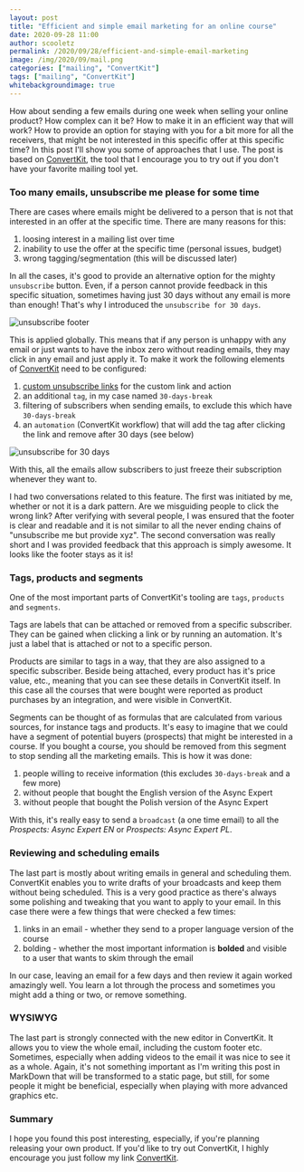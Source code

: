 ```yaml
---
layout: post
title: "Efficient and simple email marketing for an online course"
date: 2020-09-28 11:00
author: scooletz
permalink: /2020/09/28/efficient-and-simple-email-marketing
image: /img/2020/09/mail.png
categories: ["mailing", "ConvertKit"]
tags: ["mailing", "ConvertKit"]
whitebackgroundimage: true
---
```


How about sending a few emails during one week when selling your online product? How complex can it be? How to make it in an efficient way that will work? How to provide an option for staying with you for a bit more for all the receivers, that might be not interested in this specific offer at this specific time? In this post I'll show you some of approaches that I use. The post is based on [ConvertKit](https://scooletz.com/links/convertkit), the tool that I encourage you to try out if you don't have your favorite mailing tool yet.

### Too many emails, unsubscribe me please for some time

There are cases where emails might be delivered to a person that is not that interested in an offer at the specific time. There are many reasons for this:

1. loosing interest in a mailing list over time
1. inability to use the offer at the specific time (personal issues, budget)
1. wrong tagging/segmentation (this will be discussed later)

In all the cases, it's good to provide an alternative option for the mighty `unsubscribe` button. Even, if a person cannot provide feedback in this specific situation, sometimes having just 30 days without any email is more than enough! That's why I introduced the `unsubscribe for 30 days`.

![unsubscribe footer](/img/2020/09/footer.png)

This is applied globally. This means that if any person is unhappy with any email or just wants to have the inbox zero without reading emails, they may click in any email and just apply it. To make it work the following elements of [ConvertKit](https://scooletz.com/links/convertkit) need to be configured:

1. [custom unsubscribe links](https://help.convertkit.com/en/articles/2502535-custom-unsubscribe-links) for the custom link and action
1. an additional `tag`, in my case named `30-days-break`
1. filtering of subscribers when sending emails, to exclude this which have `30-days-break`
1. an `automation` (ConvertKit workflow) that will add the tag after clicking the link and remove after 30 days (see below)

![unsubscribe for 30 days](/img/2020/09/30-days.png)

With this, all the emails allow subscribers to just freeze their subscription whenever they want to.

I had two conversations related to this feature. The first was initiated by me, whether or not it is a dark pattern. Are we misguiding people to click the wrong link? After verifying with several people, I was ensured that the footer is clear and readable and it is not similar to all the never ending chains of "unsubscribe me but provide xyz". The second conversation was really short and I was provided feedback that this approach is simply awesome. It looks like the footer stays as it is!

### Tags, products and segments

One of the most important parts of ConvertKit's tooling are `tags`, `products` and `segments`.

Tags are labels that can be attached or removed from a specific subscriber. They can be gained when clicking a link or by running an automation. It's just a label that is attached or not to a specific person.

Products are similar to tags in a way, that they are also assigned to a specific subscriber. Beside being attached, every product has it's price value, etc., meaning that you can see these details in ConvertKit itself. In this case all the courses that were bought were reported as product purchases by an integration, and were visible in ConvertKit.

Segments can be thought of as formulas that are calculated from various sources, for instance tags and products. It's easy to imagine that we could have a segment of potential buyers (prospects) that might be interested in a course. If you bought a course, you should be removed from this segment to stop sending all the marketing emails. This is how it was done:

1. people willing to receive information (this excludes `30-days-break` and a few more)
1. without people that bought the English version of the Async Expert
1. without people that bought the Polish version of the Async Expert

With this, it's really easy to send a `broadcast` (a one time email) to all the _Prospects: Async Expert EN_ or _Prospects: Async Expert PL_.

### Reviewing and scheduling emails

The last part is mostly about writing emails in general and scheduling them. ConvertKit enables you to write drafts of your broadcasts and keep them without being scheduled. This is a very good practice as there's always some polishing and tweaking that you want to apply to your email. In this case there were a few things that were checked a few times:

1. links in an email - whether they send to a proper language version of the course
1. bolding - whether the most important information is **bolded** and visible to a user that wants to skim through the email

In our case, leaving an email for a few days and then review it again worked amazingly well. You learn a lot through the process and sometimes you might add a thing or two, or remove something.

### WYSIWYG

The last part is strongly connected with the new editor in ConvertKit. It allows you to view the whole email, including the custom footer etc. Sometimes, especially when adding videos to the email it was nice to see it as a whole. Again, it's not something important as I'm writing this post in MarkDown that will be transformed to a static page, but still, for some people it might be beneficial, especially when playing with more advanced graphics etc.

### Summary

I hope you found this post interesting, especially, if you're planning releasing your own product. If you'd like to try out ConvertKit, I highly encourage you just follow my  link [ConvertKit](https://scooletz.com/links/convertkit).
